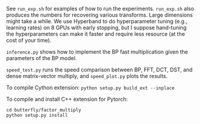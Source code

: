 See `run_exp.sh` for examples of how to run the experiments.
`run_exp.sh` also produces the numbers for recovering various transforms.
Large dimensions might take a while.
We use Hyperband to do hyperparameter tuning (e.g., learning rates) on 8 GPUs with early stopping, but I
suppose hand-tuning the hyperparameters can make it faster and require less
resource (at the cost of your time).

`inference.py` shows how to implement the BP fast multiplication given the
parameters of the BP model.

`speed_test.py` runs the speed comparison between BP, FFT,
DCT, DST, and dense matrix-vector multiply, and `speed_plot.py` plots the results.

To compile Cython extension: `python setup.py build_ext --inplace`

To compile and install C++ extension for Pytorch:
```
cd butterfly/factor_multiply
python setup.py install
```
